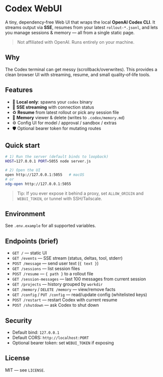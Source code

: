 # Codex WebUI

A tiny, dependency‑free Web UI that wraps the local **OpenAI Codex CLI**. It streams output via **SSE**, resumes from your latest `rollout-*.jsonl`, and lets you manage sessions & memory — all from a single static page.

> Not affiliated with OpenAI. Runs entirely on your machine.

## Why
The Codex terminal can get messy (scrollback/overwrites). This provides a clean browser UI with streaming, resume, and small quality‑of‑life tools.

## Features
- 🔌 **Local only**: spawns your `codex` binary
- 📡 **SSE streaming** with connection status
- ♻️ **Resume** from latest rollout or pick any session file
- 🧠 **Memory** viewer & delete (writes to `.codex/memory.md`)
- ⚙️ Config UI for model / approval / sandbox / extras
- 🛡️ Optional bearer token for mutating routes

## Quick start

```bash
# 1) Run the server (default binds to loopback)
HOST=127.0.0.1 PORT=5055 node server.js

# 2) Open the UI
open http://127.0.0.1:5055   # macOS
# or
xdg-open http://127.0.0.1:5055
```

> Tip: If you ever expose it behind a proxy, set `ALLOW_ORIGIN` and `WEBUI_TOKEN`, or tunnel with SSH/Tailscale.

## Environment
See `.env.example` for all supported variables.

## Endpoints (brief)
- `GET /` — static UI
- `GET /events` — SSE stream (status, deltas, tool, stderr)
- `POST /message` — send user text (`{ text }`)
- `GET /sessions` — list session files
- `POST /resume` — `{ path }` to a rollout file
- `GET /session-messages` — last 100 messages from current session
- `GET /projects` — history grouped by `workdir`
- `GET /memory` / `DELETE /memory` — view/remove facts
- `GET /config` / `PUT /config` — read/update config (whitelisted keys)
- `POST /restart` — restart Codex with current resume
- `POST /shutdown` — ask Codex to shut down

## Security
- Default bind: `127.0.0.1`
- Default CORS: `http://localhost:PORT`
- Optional bearer token: set `WEBUI_TOKEN` if exposing

## License
MIT — see `LICENSE`.
